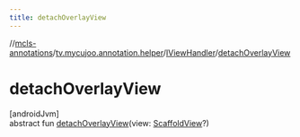 ```yaml
---
title: detachOverlayView
---
```

//[mcls-annotations](../../../index.html)/[tv.mycujoo.annotation.helper](../index.html)/[IViewHandler](index.html)/[detachOverlayView](detach-overlay-view.html)



# detachOverlayView



[androidJvm]\
abstract fun [detachOverlayView](detach-overlay-view.html)(view: [ScaffoldView](../../tv.mycujoo.annotation.widget/-scaffold-view/index.html)?)




